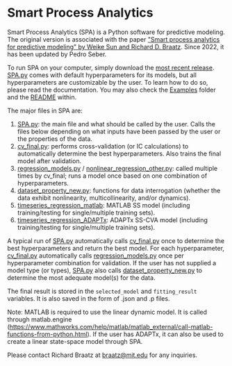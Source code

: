 # Smart Process Analytics

Smart Process Analytics (SPA) is a Python software for predictive modeling. The original version is associated with the paper ["Smart process analytics for predictive modeling" by Weike Sun and Richard D. Braatz](https://doi.org/10.1016/j.compchemeng.2020.107134). Since 2022, it has been updated by Pedro Seber.

To run SPA on your computer, simply download the [most recent release](https://github.com/PedroSeber/SmartProcessAnalytics/releases). [SPA.py](Code-SPA/SPA.py) comes with default hyperparameters for its models, but all hyperparameters are customizable by the user. To learn how to do so, please read the documentation. You may also check the [Examples](Examples) folder and the [README](Examples/README.md) within.

The major files in SPA are:
1. [SPA.py](Code-SPA/SPA.py): the main file and what should be called by the user. Calls the files below depending on what inputs have been passed by the user or the properties of the data.
2. [cv\_final.py](Code-SPA/cv_final.py): performs cross-validation (or IC calculations) to automatically determine the best hyperparameters. Also trains the final model after validation.
3. [regression\_models.py](Code-SPA/regression_models.py) / [nonlinear\_regression\_other.py](Code-SPA/nonlinear_regression_other.py): called multiple times by cv\_final; runs a model once based on one combination of hyperparameters.
4. [dataset\_property\_new.py](Code-SPA/dataset_property_new.py): functions for data interrogation (whether the data exhibit nonlinearity, multicollinearity, and/or dynamics).
5. [timeseries\_regression\_matlab](Code-SPA/timeseries_regression_matlab.py): MATLAB SS model (including training/testing for single/multiple training sets).
6. [timeseries\_regression\_ADAPTx](Code-SPA/timeseries_regression_Adaptx.py): ADAPTx SS-CVA model (including training/testing for single/multiple training sets).

A typical run of [SPA.py](Code-SPA/SPA.py) automatically calls [cv\_final.py](Code-SPA/cv_final.py) once to determine the best hyperparameters and return the best model. For each hyperparameter, [cv\_final.py](Code-SPA/cv_final.py) automatically calls [regression\_models.py](Code-SPA/regression_models.py) once per hyperparameter combination for validation. If the user has not supplied a model type (or types), [SPA.py](Code-SPA/SPA.py) also calls [dataset\_property\_new.py](Code-SPA/dataset_property_new.py) to determine the most adequate model(s) for the data.

The final result is stored in the `selected_model` and `fitting_result` variables. It is also saved in the form of .json and .p files.

Note: MATLAB is required to use the linear dynamic model. It is called through matlab.engine (https://www.mathworks.com/help/matlab/matlab_external/call-matlab-functions-from-python.html). If the user has ADAPTx, it can also be used to create a linear state-space model through SPA.

Please contact Richard Braatz at braatz@mit.edu for any inquiries.

